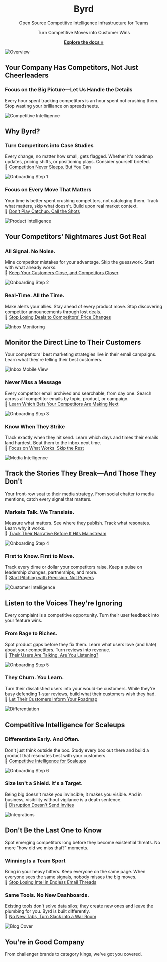 <div align="center">
  <h1> Byrd </h1>
  <p>Open Source Competitive Intelligence Infrastructure for Teams</p>
  <p>Turn Competitive Moves into Customer Wins</p>
  <p>
    <a href="https://github.com/wizenheimer/byrd/tree/main/backend/docs/api"><strong>Explore the docs »</strong></a>
  </p>
</div>

![Overview](https://github.com/user-attachments/assets/31bab7e4-d052-4ca0-8a32-bfcc94834281)

## Your Company Has Competitors, Not Just Cheerleaders

### Focus on the Big Picture—Let Us Handle the Details

Every hour spent tracking competitors is an hour spent not crushing them. Stop wasting your brilliance on spreadsheets.

![Competitive Intelligence](https://github.com/wizenheimer/byrd/tree/main/frontend/public/competitive-intelligence.png)

## Why Byrd?

### **Turn Competitors into Case Studies**

Every change, no matter how small, gets flagged. Whether it's roadmap updates, pricing shifts, or positioning plays. Consider yourself briefed.  
🔗 [Competition Never Sleeps. But You Can](/onboarding?source=S2C1)

![Onboarding Step 1](https://github.com/wizenheimer/byrd/tree/main/frontend/public/onboarding/first.png)

### **Focus on Every Move That Matters**

Your time is better spent crushing competitors, not cataloging them. Track what matters, skip what doesn't. Build upon real market context.  
🔗 [Don't Play Catchup. Call the Shots](/onboarding?source=S2C2)

![Product Intelligence](https://github.com/wizenheimer/byrd/tree/main/frontend/public/product-intelligence.png)

## Your Competitors' Nightmares Just Got Real

### **All Signal. No Noise.**

Mine competitor mistakes for your advantage. Skip the guesswork. Start with what already works.  
🔗 [Keep Your Customers Close, and Competitors Closer](/onboarding?source=S3C1)

![Onboarding Step 2](https://github.com/wizenheimer/byrd/tree/main/frontend/public/onboarding/second.png)

### **Real-Time. All the Time.**

Make alerts your allies. Stay ahead of every product move. Stop discovering competitor announcements through lost deals.  
🔗 [Stop Losing Deals to Competitors' Price Changes](/onboarding?source=S3C2)

![Inbox Monitoring](https://github.com/wizenheimer/byrd/tree/main/frontend/public/inbox-monitoring.png)

## Monitor the Direct Line to Their Customers

Your competitors' best marketing strategies live in their email campaigns. Learn what they're telling their best customers.

![Inbox Mobile View](https://github.com/wizenheimer/byrd/tree/main/frontend/public/inbox-mobile-view.png)

### **Never Miss a Message**

Every competitor email archived and searchable, from day one. Search across all competitor emails by topic, product, or campaign.  
🔗 [Learn Which Bets Your Competitors Are Making Next](/onboarding?source=S4C1)

![Onboarding Step 3](https://github.com/wizenheimer/byrd/tree/main/frontend/public/onboarding/third.png)

### **Know When They Strike**

Track exactly when they hit send. Learn which days and times their emails land hardest. Beat them to the inbox next time.  
🔗 [Focus on What Works. Skip the Rest](/onboarding?source=S4C2)

![Media Intelligence](https://github.com/wizenheimer/byrd/tree/main/frontend/public/media-intelligence.png)

## Track the Stories They Break—And Those They Don't

Your front-row seat to their media strategy. From social chatter to media mentions, catch every signal that matters.

### **Markets Talk. We Translate.**

Measure what matters. See where they publish. Track what resonates. Learn why it works.  
🔗 [Track Their Narrative Before It Hits Mainstream](/onboarding?source=S5C1)

![Onboarding Step 4](https://github.com/wizenheimer/byrd/tree/main/frontend/public/onboarding/four.png)

### **First to Know. First to Move.**

Track every dime or dollar your competitors raise. Keep a pulse on leadership changes, partnerships, and more.  
🔗 [Start Pitching with Precision, Not Prayers](/onboarding?source=S5C2)

![Customer Intelligence](https://github.com/wizenheimer/byrd/tree/main/frontend/public/customer-intelligence.png)

## Listen to the Voices They're Ignoring

Every complaint is a competitive opportunity. Turn their user feedback into your feature wins.

### **From Rage to Riches.**

Spot product gaps before they fix them. Learn what users love (and hate) about your competitors. Turn reviews into revenue.  
🔗 [Their Users Are Talking. Are You Listening?](/onboarding?source=S6C1)

![Onboarding Step 5](https://github.com/wizenheimer/byrd/tree/main/frontend/public/onboarding/five.png)

### **They Churn. You Learn.**

Turn their dissatisfied users into your would-be customers. While they're busy defending 1-star reviews, build what their customers wish they had.  
🔗 [Let Their Customers Inform Your Roadmap](/onboarding?source=S6C2)

![Differentiation](https://github.com/wizenheimer/byrd/tree/main/frontend/public/differentiation.png)

## Competitive Intelligence for Scaleups

### **Differentiate Early. And Often.**

Don't just think outside the box. Study every box out there and build a product that resonates best with your customers.  
🔗 [Competitive Intelligence for Scaleups](/onboarding?source=S7C1)

![Onboarding Step 6](https://github.com/wizenheimer/byrd/tree/main/frontend/public/onboarding/six.png)

### **Size Isn't a Shield. It's a Target.**

Being big doesn't make you invincible; it makes you visible. And in business, visibility without vigilance is a death sentence.  
🔗 [Disruption Doesn't Send Invites](/onboarding?source=S7C2)

![Integrations](https://github.com/wizenheimer/byrd/tree/main/frontend/public/integrations.png)

## Don't Be the Last One to Know

Spot emerging competitors long before they become existential threats. No more "how did we miss that?" moments.

### **Winning Is a Team Sport**

Bring in your heavy hitters. Keep everyone on the same page. When everyone sees the same signals, nobody misses the big moves.  
🔗 [Stop Losing Intel in Endless Email Threads](/onboarding?source=S8C1)

### **Same Tools. No New Dashboards.**

Existing tools don't solve data silos; they create new ones and leave the plumbing for you. Byrd is built differently.  
🔗 [No New Tabs, Turn Slack into a War Room](/onboarding?source=S8C2)

![Blog Cover](https://github.com/wizenheimer/byrd/tree/main/frontend/public/blog-cover.png)

## You're in Good Company

From challenger brands to category kings, we've got you covered.
